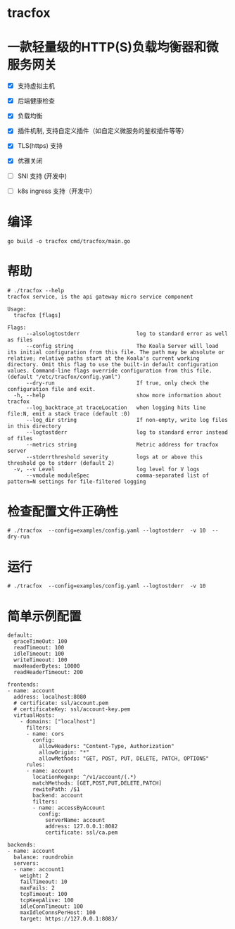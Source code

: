 # tracfox

# 一款轻量级的HTTP(S)负载均衡器和微服务网关

- [x] 支持虚拟主机
- [x] 后端健康检查
- [x] 负载均衡
- [x] 插件机制, 支持自定义插件（如自定义微服务的鉴权插件等等）
- [x] TLS(https) 支持
- [x] 优雅关闭
- [ ] SNI 支持 (开发中)
- [ ] k8s ingress 支持（开发中）


# 编译

    go build -o tracfox cmd/tracfox/main.go


# 帮助

    # ./tracfox --help
    tracfox service, is the api gateway micro service component 

    Usage:
      tracfox [flags]

    Flags:
          --alsologtostderr                  log to standard error as well as files
          --config string                    The Koala Server will load its initial configuration from this file. The path may be absolute or relative; relative paths start at the Koala's current working directory. Omit this flag to use the built-in default configuration values. Command-line flags override configuration from this file. (default "/etc/tracfox/config.yaml")
          --dry-run                          If true, only check the configuration file and exit.
      -h, --help                             show more information about tracfox
          --log_backtrace_at traceLocation   when logging hits line file:N, emit a stack trace (default :0)
          --log_dir string                   If non-empty, write log files in this directory
          --logtostderr                      log to standard error instead of files
          --metrics string                   Metric address for tracfox server
          --stderrthreshold severity         logs at or above this threshold go to stderr (default 2)
      -v, --v Level                          log level for V logs
          --vmodule moduleSpec               comma-separated list of pattern=N settings for file-filtered logging


# 检查配置文件正确性

    # ./tracfox  --config=examples/config.yaml --logtostderr  -v 10  --dry-run

# 运行


    # ./tracfox  --config=examples/config.yaml --logtostderr  -v 10

# 简单示例配置


    default:
      graceTimeOut: 100
      readTimeout: 100
      idleTimeout: 100
      writeTimeout: 100
      maxHeaderBytes: 10000
      readHeaderTimeout: 200

    frontends:
    - name: account
      address: localhost:8080
      # certificate: ssl/account.pem
      # certificateKey: ssl/account-key.pem
      virtualHosts:
        - domains: ["localhost"]
          filters:
          - name: cors
            config:
              allowHeaders: "Content-Type, Authorization"
              allowOrigin: "*"
              allowMethods: "GET, POST, PUT, DELETE, PATCH, OPTIONS"
          rules:
          - name: account
            locationRegexp: ^/v1/account/(.*)
            matchMethods: [GET,POST,PUT,DELETE,PATCH]
            rewitePath: /$1
            backend: account
            filters:
            - name: accessByAccount
              config:
                serverName: account
                address: 127.0.0.1:8082
                certificate: ssl/ca.pem

    backends:
    - name: account
      balance: roundrobin
      servers:
      - name: account1
        weight: 2
        failTimeout: 10
        maxFails: 2
        tcpTimeout: 100
        tcpKeepAlive: 100
        idleConnTimeout: 100
        maxIdleConnsPerHost: 100
        target: https://127.0.0.1:8083/
        
